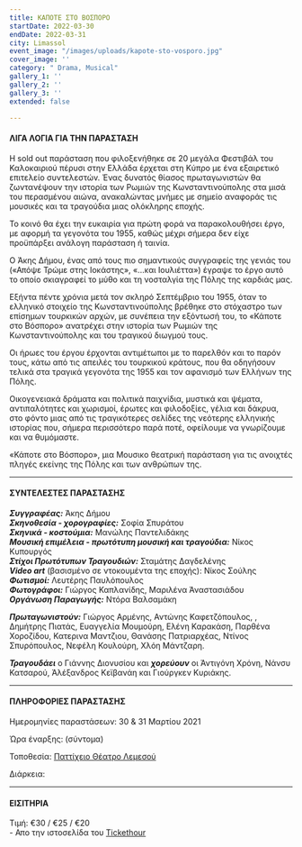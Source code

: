 ```yaml
---
title: ΚΑΠΟΤΕ ΣΤΟ ΒΟΣΠΟΡΟ
startDate: 2022-03-30
endDate: 2022-03-31
city: Limassol
event_image: "/images/uploads/kapote-sto-vosporo.jpg"
cover_image: ''
category: " Drama, Musical"
gallery_1: ''
gallery_2: ''
gallery_3: ''
extended: false

---
```

#### ΛΙΓΑ ΛΟΓΙΑ ΓΙΑ ΤΗΝ ΠΑΡΑΣΤΑΣΗ

Η sold out παράσταση που φιλοξενήθηκε σε 20 μεγάλα Φεστιβάλ του Καλοκαιριού πέρυσι στην Ελλάδα έρχεται στη Κύπρο με ένα εξαιρετικό επιτελείο συντελεστών. Ένας δυνατός θίασος πρωταγωνιστών θα ζωντανέψουν την ιστορία των Ρωμιών της Κωνσταντινούπολης στα μισά του περασμένου αιώνα, ανακαλώντας μνήμες με σημείο αναφοράς τις μουσικές και τα τραγούδια μιας ολόκληρης εποχής.

Το κοινό θα έχει την ευκαιρία για πρώτη φορά να παρακολουθήσει έργο, με αφορμή τα γεγονότα του 1955, καθώς μέχρι σήμερα δεν είχε προϋπάρξει ανάλογη παράσταση ή ταινία.

Ο Άκης Δήμου, ένας από τους πιο σημαντικούς συγγραφείς της γενιάς του («Απόψε Τρώμε στης Ιοκάστης», «...και Ιουλιέττα») έγραψε το έργο αυτό το οποίο σκιαγραφεί το μύθο και τη νοσταλγία της Πόλης της καρδιάς μας. 

Εξήντα πέντε χρόνια μετά τον σκληρό Σεπτέμβριο του 1955, όταν το ελληνικό στοιχείο της Κωνσταντινούπολης βρέθηκε στο στόχαστρο των επίσημων τουρκικών αρχών, με συνέπεια την εξόντωσή του, το «Κάποτε στο Βόσπορο» ανατρέχει στην ιστορία των Ρωμιών της Κωνσταντινούπολης και του τραγικού διωγμού τους.

Οι ήρωες του έργου έρχονται αντιμέτωποι με το παρελθόν και το παρόν τους, κάτω από τις απειλές του τουρκικού κράτους, που θα οδηγήσουν τελικά στα τραγικά γεγονότα της 1955 και τον αφανισμό των Ελλήνων της Πόλης.

Οικογενειακά δράματα και πολιτικά παιχνίδια, μυστικά και ψέματα, αντιπαλότητες και χωρισμοί, έρωτες και φιλοδοξίες, γέλια και δάκρυα, στο φόντο μιας από τις τραγικότερες σελίδες της νεότερης ελληνικής ιστορίας που, σήμερα περισσότερο παρά ποτέ, οφείλουμε να γνωρίζουμε και να θυμόμαστε.

«Κάποτε στο Βόσπορο», μια Μουσικο θεατρική παράσταση για τις ανοιχτές πληγές εκείνης της Πόλης και των ανθρώπων της.

***

#### ΣΥΝΤΕΛΕΣΤΕΣ ΠΑΡΑΣΤΑΣΗΣ

**_Συγγραφέας:_** Άκης Δήμου  
**_Σκηνοθεσία - χορογραφίες:_** Σοφία Σπυράτου  
**_Σκηνικά - κοστούμια:_** Μανώλης Παντελιδάκης  
**_Μουσική επιμέλεια - πρωτότυπη μουσική και τραγούδια:_** Νίκος Κυπουργός  
**_Στίχοι Πρωτότυπων Τραγουδιών:_** Σταμάτης Δαγδελένης  
**_Video art_** (βασισμένο σε ντοκουμέντα της εποχής): Νίκος Σούλης  
**_Φωτισμοί:_** Λευτέρης Παυλόπουλος  
**_Φωτογράφοι:_** Γιώργος Καπλανίδης, Μαριλένα Άναστασιάδου  
**_Οργάνωση Παραγωγής:_** Ντόρα Βαλσαμάκη

**_Πρωταγωνιστούν:_** Γιώργος Αρμένης, Αντώνης Καφετζόπουλος, , Δημήτρης Πιατάς, Ευαγγελία Μουμούρη, Ελένη Καρακάση, Παρθένα Χοροζίδου, Κατερινα Μαντζιου, Θανάσης Πατριαρχέας, Ντίνος Σπυρόπουλος, Νεφέλη Κουλούρη, Χλόη Μάντζαρη.

**_Τραγουδάει_** ο Γιάννης Διονυσίου και **_χορεύουν_** οι Άντιγόνη Χρόνη, Νάνσυ Κατσαρού, Άλέξανδρος Κεϊβανάη και Γιούργκεν Κυριάκης.

***

#### ΠΛΗΡΟΦΟΡΙΕΣ ΠΑΡΑΣΤΑΣΗΣ

Ημερομηνίες παραστάσεων: 30 & 31 Μαρτίου 2021

Ώρα έναρξης: (σύντομα)

Τοποθεσία: [Παττίχειο Θέατρο Λεμεσού](https://www.google.com/maps/place/%CE%A0%CE%B1%CF%84%CF%84%CE%B9%CF%87%CE%B5%CE%AF%CE%BF+%CE%94%CE%B7%CE%BC%CE%BF%CF%84%CE%B9%CE%BA%CF%8C+%CE%98%CE%AD%CE%B1%CF%84%CF%81%CE%BF/@34.6808931,33.0414947,17z/data=!3m1!4b1!4m5!3m4!1s0x14e7330e3a40b37f:0xa33ce6e4d7f4bc8!8m2!3d34.6808931!4d33.0436834 "Παττίχειο Θέατρο Λεμεσού")

Διάρκεια: 

***

#### ΕΙΣΙΤΗΡΙΑ

Τιμή: €30 / €25 / €20  
\- Απο την ιστοσελίδα του [Tickethour](https://shop.tickethour.com/ticketmaster_se_3734.html "Tickethour")